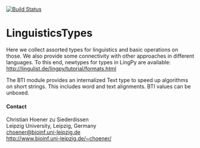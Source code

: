 [![Build Status](https://travis-ci.org/choener/LinguisticsTypes.svg?branch=master)](https://travis-ci.org/choener/LinguisticsTypes)

# LinguisticsTypes

Here we collect assorted types for linguistics and basic operations on those.
We also provide some connectivity with other approaches in different languages.
To this end, newtypes for types in LingPy are available:
<http://lingulist.de/lingpy/tutorial/formats.html>

The BTI module provides an internalized Text type to speed up algorithms on
short strings. This includes word and text alignments. BTI values can be
unboxed.

#### Contact

Christian Hoener zu Siederdissen  
Leipzig University, Leipzig, Germany  
choener@bioinf.uni-leipzig.de  
http://www.bioinf.uni-leipzig.de/~choener/  

